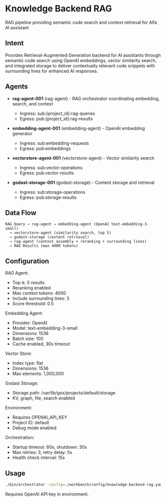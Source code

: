 # Knowledge Backend RAG

RAG pipeline providing semantic code search and context retrieval for Alfa AI assistant

## Intent

Provides Retrieval-Augmented Generation backend for AI assistants through semantic code search using OpenAI embeddings, vector similarity search, and integrated storage to deliver contextually relevant code snippets with surrounding lines for enhanced AI responses.

## Agents

- **rag-agent-001** (rag-agent) - RAG orchestrator coordinating embedding, search, and context
  - Ingress: sub:{project_id}:rag-queries
  - Egress: pub:{project_id}:rag-results

- **embedding-agent-001** (embedding-agent) - OpenAI embedding generator
  - Ingress: sub:embedding-requests
  - Egress: pub:embeddings

- **vectorstore-agent-001** (vectorstore-agent) - Vector similarity search
  - Ingress: sub:vector-operations
  - Egress: pub:vector-results

- **godast-storage-001** (godast-storage) - Content storage and retrieval
  - Ingress: sub:storage-operations
  - Egress: pub:storage-results

## Data Flow

```
RAG Query → rag-agent → embedding-agent (OpenAI text-embedding-3-small)
  → vectorstore-agent (similarity search, top 5)
  → godast-storage (content retrieval)
  → rag-agent (context assembly + reranking + surrounding lines)
  → RAG Results (max 4000 tokens)
```

## Configuration

RAG Agent:
- Top-k: 5 results
- Reranking enabled
- Max context tokens: 4000
- Include surrounding lines: 3
- Score threshold: 0.5

Embedding Agent:
- Provider: OpenAI
- Model: text-embedding-3-small
- Dimensions: 1536
- Batch size: 100
- Cache enabled, 30s timeout

Vector Store:
- Index type: flat
- Dimensions: 1536
- Max elements: 1,000,000

Godast Storage:
- Storage path: /var/lib/gox/projects/default/storage
- KV, graph, file, search enabled

Environment:
- Requires OPENAI_API_KEY
- Project ID: default
- Debug mode enabled

Orchestration:
- Startup timeout: 60s, shutdown: 30s
- Max retries: 3, retry delay: 5s
- Health check interval: 15s

## Usage

```bash
./bin/orchestrator -config=./workbench/config/knowledge-backend-rag.yaml
```

Requires OpenAI API key in environment.
